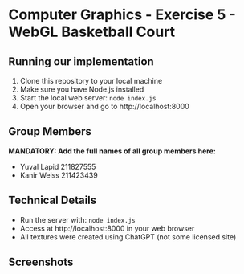 # Computer Graphics - Exercise 5 - WebGL Basketball Court

## Running our implementation
1. Clone this repository to your local machine
2. Make sure you have Node.js installed
3. Start the local web server: `node index.js`
4. Open your browser and go to http://localhost:8000

## Group Members
**MANDATORY: Add the full names of all group members here:**
- Yuval Lapid 211827555
- Kanir Weiss 211423439
  
## Technical Details
- Run the server with: `node index.js`
- Access at http://localhost:8000 in your web browser
- All textures were created using ChatGPT (not some licensed site)

## Screenshots
